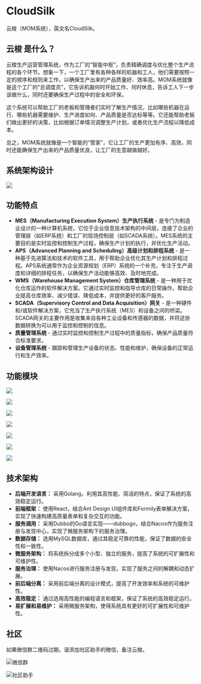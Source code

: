 # CloudSilk
云梭（MOM系统），英文名CloudSilk。

## 云梭 是什么？

云梭生产运营管理系统，作为工厂的“智能中枢”，负责精确调度与优化整个生产流程的各个环节。想象一下，一个工厂里有各种各样的机器和工人，他们需要按照一定的顺序和规则来工作，以确保生产出来的产品质量好、效率高。MOM系统就像是这个工厂的“总调度员”，它告诉机器何时开始工作、何时休息，告诉工人下一步该做什么，同时还要确保生产过程中的安全和环保。

这个系统可以帮助工厂的老板和管理者们实时了解生产情况，比如哪些机器在运行、哪些机器需要维护、生产进度如何、产品质量是否达标等等。它还能帮助老板们做出更好的决策，比如根据订单情况调整生产计划，或者优化生产流程以降低成本。

总之，MOM系统就像是一个智能的“管家”，它让工厂的生产更加有序、高效，同时还能确保生产出来的产品质量优良，让工厂的生意越做越好。

## 系统架构设计

![](./images/mom-design.png)

## 功能特点

- **MES（Manufacturing Execution System）生产执行系统** - 是专门为制造业设计的一种计算机系统，它位于企业信息技术架构的中间层，连接了企业的管理层（如ERP系统）和工厂的现场控制层（如SCADA系统）。MES系统的主要目的是实时监控和控制生产过程，确保生产计划的执行，并优化生产活动。
- **APS（Advanced Planning and Scheduling）高级计划和排程系统** - 是一种基于先进算法和技术的软件工具，用于帮助企业优化其生产计划和排程过程。APS系统通常作为企业资源规划（ERP）系统的一个补充，专注于生产调度和详细的排程任务，以确保生产活动能够高效、及时地完成。
- **WMS（Warehouse Management System）仓库管理系统** - 是一种用于优化仓库运作的软件解决方案。它通过实时监控和指导仓库的日常操作，帮助企业提高仓库效率、减少错误、降低成本，并提供更好的客户服务。
- **SCADA（Supervisory Control and Data Acquisition）网关** - 是一种硬件和/或软件解决方案，它充当了生产执行系统（MES）和设备之间的桥梁。SCADA网关的主要作用是收集来自各种工业设备和传感器的数据，并将这些数据转换为可以用于监控和控制的信息。
- **质量管理系统** - 通过实时监控和控制生产过程中的质量指标，确保产品质量符合标准要求。
- **设备管理系统** - 跟踪和管理生产设备的状态、性能和维护，确保设备的正常运行和生产效率。

## 功能模块

![](/images/mom-function1.png)

![](/images/mom-function2.png)

![](/images/mom-function3.png)

![](/images/mom-function4.png)

![](/images/mom-function5.png)

![](/images/mom-function6.png)

![](/images/mom-function7.png)

## 技术架构

- **后端开发语言：** 采用Golang，利用其高性能、简洁的特点，保证了系统的高效稳定运行。
- **前端框架：** 使用React，结合Ant Design UI组件库和Formily表单解决方案，实现了快速构建高质量表单和复杂交互的功能。
- **服务调用：** 采用Dubbo的Go语言实现——dubbogo，结合Nacos作为服务注册与发现中心，实现了微服务架构下的服务治理。
- **数据存储：** 选用MySQL数据库，通过其稳定可靠的性能，保证了数据的安全性和一致性。
- **微服务架构：** 将系统拆分成多个小型、独立的服务，提高了系统的可扩展性和可维护性。
- **服务治理：** 使用Nacos进行服务注册与发现，实现了服务之间的解耦和动态扩展。
- **前后端分离：** 采用前后端分离的设计模式，提高了开发效率和系统的可维护性。
- **高效稳定：** 通过选用高性能的编程语言和框架，保证了系统的高效稳定运行。
- **易扩展和易维护：** 采用微服务架构，使得系统具有更好的可扩展性和可维护性。

## 社区

如果微信群二维码过期，请添加社区助手的微信，备注云梭。

![微信群](/images/wechat.jpg)

![社区助手](/images/assistant.jpg)